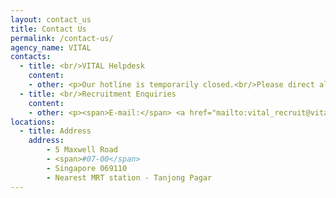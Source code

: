 ```yaml
---
layout: contact_us
title: Contact Us
permalink: /contact-us/
agency_name: VITAL
contacts:
  - title: <br/>VITAL Helpdesk
    content:
    - other: <p>Our hotline is temporarily closed.<br/>Please direct all enquiries to our helpdesk email.<br/><span>E-mail:</span> <a href="mailto:vital_helpdesk@vital.gov.sg" target="">VITAL Helpdesk</a></p>
  - title: <br/>Recruitment Enquiries
    content:
    - other: <p><span>E-mail:</span> <a href="mailto:vital_recruit@vital.gov.sg" target="">VITAL Recruit</a></p>
locations: 
  - title: Address
    address:
        - 5 Maxwell Road 
        - <span>#07-00</span>
        - Singapore 069110
        - Nearest MRT station - Tanjong Pagar
---
```

